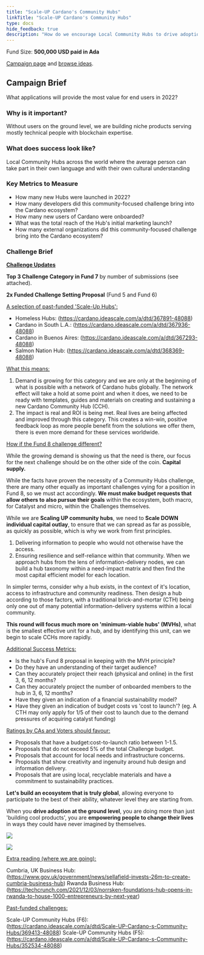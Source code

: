 ```yaml
---
title: "Scale-UP Cardano's Community Hubs"
linkTitle: "Scale-UP Cardano's Community Hubs"
type: docs
hide_feedback: true
description: "How do we encourage Local Community Hubs to drive adoption and awareness of Cardano in 2022?"
---
```

Fund Size: **500,000 USD paid in Ada**

[Campaign page](https://cardano.ideascale.com/c/idea/381022) and [browse ideas]().

## Campaign Brief
What applications will provide the most value for end users in 2022?

### Why is it important?
Without users on the ground level, we are building niche products serving mostly technical people with blockchain expertise.

### What does success look like?
Local Community Hubs across the world where the average person can take part in their own language and with their own cultural understanding

### Key Metrics to Measure
- How many new Hubs were launched in 2022?
- How many developers did this community-focused challenge bring into the Cardano ecosystem?
- How many new users of Cardano were onboarded?
- What was the total reach of the Hub's initial marketing launch?
- How many external organizations did this community-focused challenge bring into the Cardano ecosystem?

### Challenge Brief
<u>**Challenge Updates**</u>

**Top 3 Challenge Category in Fund 7** by number of submissions (see attached).

**2x Funded Challenge Setting Proposal** (Fund 5 and Fund 6)

<u>A selection of past-funded 'Scale-Up Hubs':</u>

- Homeless Hubs: 
(https://cardano.ideascale.com/a/dtd/367891-48088)
- Cardano in South L.A.:
(https://cardano.ideascale.com/a/dtd/367936-48088)
- Cardano in Buenos Aires: 
(https://cardano.ideascale.com/a/dtd/367293-48088)
- Salmon Nation Hub: 
(https://cardano.ideascale.com/a/dtd/368369-48088)

<u>What this means:</u>

1. Demand is growing for this category and we are only at the beginning of what is possible with a network of Cardano hubs globally. The network effect will take a hold at some point and when it does, we need to be ready with templates, guides and materials on creating and sustaining a new Cardano Community Hub (CCH).
2. The impact is real and ROI is being met. Real lives are being affected and improved through this category. This creates a win-win, positive feedback loop as more people benefit from the solutions we offer them, there is even more demand for these services worldwide.

<u>How if the Fund 8 challenge different?</u>

While the growing demand is showing us that the need is there, our focus for the next challenge should be on the other side of the coin. **Capital supply.**

While the facts have proven the necessity of a Community Hubs challenge, there are many other equally as important challenges vying for a position in Fund 8, so we must act accordingly. **We must make budget requests that allow others to also pursue their goals** within the ecosystem, both macro, for Catalyst and micro, within the Challenges themselves.

While we are **Scaling UP community hubs**, we need to **Scale DOWN individual capital outlay**, to ensure that we can spread as far as possible, as quickly as possible, which is why we work from first principles.

1. Delivering information to people who would not otherwise have the access.
2. Ensuring resilience and self-reliance within that community.
When we approach hubs from the lens of information-delivery nodes, we can build a hub taxonomy within a need-impact matrix and then find the most capital efficient model for each location.

In simpler terms, consider why a hub exists, in the context of it's location, access to infrastructure and community readiness. Then design a hub according to those factors, with a traditional brick-and-mortar (CTH) being only one out of many potential information-delivery systems within a local community.

**This round will focus much more on 'minimum-viable hubs' (MVHs)**, what is the smallest effective unit for a hub, and by identifying this unit, can we begin to scale CCHs more rapidly.

<u>Additional Success Metrics:</u>

- Is the hub's Fund 8 proposal in keeping with the MVH principle?
- Do they have an understanding of their target audience?
- Can they accurately project their reach (physical and online) in the first 3, 6, 12 months?
- Can they accurately project the number of onboarded members to the hub in 3, 6, 12 months?
- Have they given an indication of a financial sustainability model?
- Have they given an indication of budget costs vs 'cost to launch'? (eg. A CTH may only apply for 1/5 of their cost to launch due to the demand pressures of acquiring catalyst funding)

<u>Ratings by CAs and Voters should favour:</u>

- Proposals that have a budget:cost-to-launch ratio between 1-1.5.
- Proposals that do not exceed 5% of the total Challenge budget.
- Proposals that account for local needs and infrastructure concerns.
- Proposals that show creativity and ingenuity around hub design and information delivery.
- Proposals that are using local, recyclable materials and have a commitment to sustainability practices.

**Let's build an ecosystem that is truly global**, allowing everyone to participate to the best of their ability, whatever level they are starting from.

When you **drive adoption at the ground level**, you are doing more than just 'building cool products', you are **empowering people to change their lives** in ways they could have never imagined by themselves.

![](https://i.imgur.com/bZQvrLI.jpeg)

![](https://i.imgur.com/MWddZex.gif)

<u> Extra reading (where we are going):</u>

Cumbria, UK Business Hub: (https://www.gov.uk/government/news/sellafield-invests-26m-to-create-cumbria-business-hub)
Rwanda Business Hub: (https://techcrunch.com/2021/12/03/norrsken-foundations-hub-opens-in-rwanda-to-house-1000-entrepreneurs-by-next-year)

<u> Past-funded challenges:</u>

Scale-UP Community Hubs (F6): 
(https://cardano.ideascale.com/a/dtd/Scale-UP-Cardano-s-Community-Hubs/369413-48088)
Scale-UP Community Hubs (F5): 
(https://cardano.ideascale.com/a/dtd/Scale-UP-Cardano-s-Community-Hubs/352534-48088)

